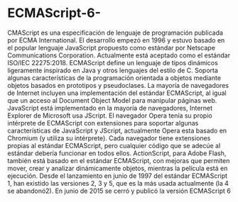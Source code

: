 # ECMAScript-6-
CMAScript es una especificación de lenguaje de programación publicada por ECMA International. El desarrollo empezó en 1996 y estuvo basado en el popular lenguaje JavaScript propuesto como estándar por Netscape Communications Corporation. Actualmente está aceptado como el estándar ISO/IEC 22275:2018.  ECMAScript define un lenguaje de tipos dinámicos ligeramente inspirado en Java y otros lenguajes del estilo de C. Soporta algunas características de la programación orientada a objetos mediante objetos basados en prototipos y pseudoclases.  La mayoría de navegadores de Internet incluyen una implementación del estándar ECMAScript, al igual que un acceso al Document Object Model para manipular páginas web. JavaScript está implementado en la mayoría de navegadores, Internet Explorer de Microsoft usa JScript. El navegador Opera tenía su propio intérprete de ECMAScript con extensiones para soportar algunas características de JavaScript y JScript, actualmente Opera esta basado en Chromium (y utiliza su intérprete). Cada navegador tiene extensiones propias al estándar ECMAScript, pero cualquier código que se adecúe al estándar debería funcionar en todos ellos.  ActionScript, para Adobe Flash, también está basado en el estándar ECMAScript, con mejoras que permiten mover, crear y analizar dinámicamente objetos, mientras la película está en ejecución.  Desde el lanzamiento en junio de 1997 del estándar ECMAScript 1, han existido las versiones 2, 3 y 5, que es la más usada actualmente (la 4 se abandonó2​). En junio de 2015 se cerró y publicó la versión ECMAScript 6
